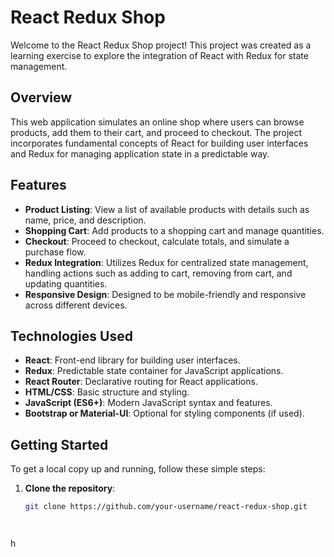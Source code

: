 # React Redux Shop

Welcome to the React Redux Shop project! This project was created as a learning exercise to explore the integration of React with Redux for state management.

## Overview

This web application simulates an online shop where users can browse products, add them to their cart, and proceed to checkout. The project incorporates fundamental concepts of React for building user interfaces and Redux for managing application state in a predictable way.

## Features

- **Product Listing**: View a list of available products with details such as name, price, and description.
- **Shopping Cart**: Add products to a shopping cart and manage quantities.
- **Checkout**: Proceed to checkout, calculate totals, and simulate a purchase flow.
- **Redux Integration**: Utilizes Redux for centralized state management, handling actions such as adding to cart, removing from cart, and updating quantities.
- **Responsive Design**: Designed to be mobile-friendly and responsive across different devices.

## Technologies Used

- **React**: Front-end library for building user interfaces.
- **Redux**: Predictable state container for JavaScript applications.
- **React Router**: Declarative routing for React applications.
- **HTML/CSS**: Basic structure and styling.
- **JavaScript (ES6+)**: Modern JavaScript syntax and features.
- **Bootstrap or Material-UI**: Optional for styling components (if used).

## Getting Started

To get a local copy up and running, follow these simple steps:

1. **Clone the repository**:
   ```sh
   git clone https://github.com/your-username/react-redux-shop.git




h